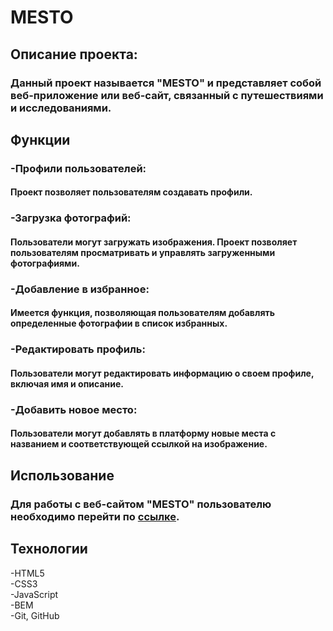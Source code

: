 # MESTO
## Описание проекта: 
### Данный проект называется "MESTO" и представляет собой веб-приложение или веб-сайт, связанный с путешествиями и исследованиями. 

## Функции
### -Профили пользователей: 
#### Проект позволяет пользователям создавать профили. 

### -Загрузка фотографий: 
#### Пользователи могут загружать изображения. Проект позволяет пользователям просматривать и управлять загруженными фотографиями.

### -Добавление в избранное: 
#### Имеется функция, позволяющая пользователям добавлять определенные фотографии в список избранных. 

### -Редактировать профиль: 
#### Пользователи могут редактировать информацию о своем профиле, включая имя и описание.

### -Добавить новое место: 
#### Пользователи могут добавлять в платформу новые места с названием и соответствующей ссылкой на изображение.


## Использование
### Для работы с веб-сайтом "MESTO" пользователю необходимо перейти по [ссылке](https://daniilgolotvin.github.io/mesto/).

## Технологии

-HTML5              
-CSS3            
-JavaScript          
-BEM             
-Git, GitHub









